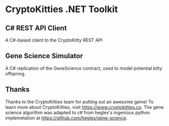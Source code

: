CryptoKitties .NET Toolkit
============================

C# REST API Client
--------------------------------------------------------------------------------------------------
A C#-based client to the CryptoKitty REST API

Gene Science Simulator
--------------------------------------------------------------------------------------------------
A C# replication of the GeneScience contract, used to model potential kitty offspring.


Thanks
-----------------------------------
Thanks to the CryptoKitties team for putting out an awesome game!  To learn more about CryptoKitties, visit https://www.cryptokitties.co. 
The gene science algorithm was adapted to c# from heglex's ingenious python implemetation at https://github.com/heglex/gene-science.  
